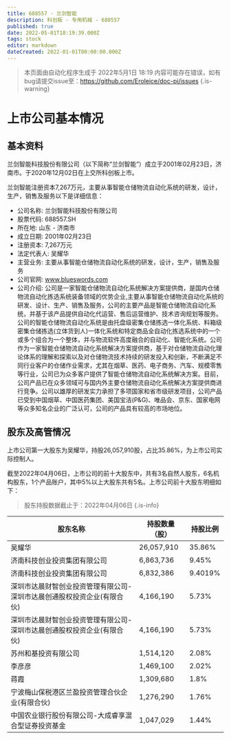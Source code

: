 ```yaml
---
title: 688557 - 兰剑智能
description: 科创板 - 专用机械 - 688557
published: true
date: 2022-05-01T18:19:39.000Z
tags: stock
editor: markdown
dateCreated: 2022-01-01T00:00:00.000Z
---
```


> 本页面由自动化程序生成于 2022年5月1日 18:19
> 内容可能存在错误，如有bug请提交issue至：https://github.com/Eroleice/doc-pi/issues
{.is-warning}

# 上市公司基本情况

## 基本资料

兰剑智能科技股份有限公司（以下简称“兰剑智能”）成立于2001年02月23日，济南市。于2020年12月02日在上交所科创板上市。

兰剑智能注册资本7,267万元，主要从事智能仓储物流自动化系统的研发，设计，生产，销售及服务以下是详细信息：

- 公司名称: 兰剑智能科技股份有限公司
- 股票代码: 688557.SH
- 所在地: 山东 - 济南市
- 成立日期: 2001年02月23日
- 注册资本: 7,267万元
- 法定代表人: 吴耀华
- 主营业务: 主要从事智能仓储物流自动化系统的研发，设计，生产，销售及服务
- 公司官网: www.blueswords.com
- 公司介绍: 公司是一家智能仓储物流自动化系统解决方案提供商，是国内仓储物流自动化拣选系统装备领域的优势企业,主要从事智能仓储物流自动化系统的研发、设计、生产、销售及服务，公司的主要产品是智能仓储物流自动化系统，并基于该产品提供自动化代运营、售后运营维护、技术咨询规划等服务。公司的智能仓储物流自动化系统是由托盘级密集仓储拣选一体化系统、料箱级密集仓储拣选(立体货到人)一体化系统和特定商品全自动化拣选系统中的一个或多个组合为一个整体，并与物流软件高度融合的自动化、智能化系统。公司作为一家智能仓储物流自动化系统解决方案提供商，基于对仓储物流自动化理论体系的理解和探索以及对仓储物流技术持续的研发投入和创新，不断满足不同行业客户的仓储作业需求，尤其在烟草、医药、电子商务、汽车、规模零售等行业，公司已为众多客户提供了智能仓储物流自动化系统解决方案。目前，公司产品已在众多领域可与国内外主要仓储物流自动化系统解决方案提供商进行竞争。公司以雄厚的研发实力承担了多项国家和省市级研发项目，公司产品已受到中国烟草、中国医药集团、美国宝洁(P&G)、唯品会、京东、国家电网等众多知名企业的广泛认可，公司的产品具有较高的市场地位。


## 股东及高管情况

上市公司第一大股东为吴耀华，持股26,057,910股，占比35.86%，为上市公司实际控制人。

截至2022年04月06日，上市公司的前十大股东中，共有3名自然人股东，6名机构股东，1个产品账户，其中5%以上大股东共有5名。上市公司前十大股东明细如下：

> 股东持股数据截止于：2022年04月06日
{.is-info}

| 股东名称 | 持股数量（股） | 持股比例 |
| --- | --- | --- |
| 吴耀华 | 26,057,910 | 35.86% |
| 济南科技创业投资集团有限公司 | 6,863,736 | 9.45% |
| 济南科技创业投资集团有限公司 | 6,832,386 | 9.4019% |
| 深圳市达晨财智创业投资管理有限公司-深圳市达晨创通股权投资企业(有限合伙) | 4,166,190 | 5.73% |
| 深圳市达晨财智创业投资管理有限公司-深圳市达晨创通股权投资企业(有限合伙) | 4,166,190 | 5.73% |
| 苏州和基投资有限公司 | 1,514,120 | 2.08% |
| 李彦彦 | 1,469,100 | 2.02% |
| 蒋霞 | 1,309,680 | 1.8% |
| 宁波梅山保税港区兰盈投资管理合伙企业(有限合伙) | 1,276,290 | 1.76% |
| 中国农业银行股份有限公司-大成睿享混合型证券投资基金 | 1,047,029 | 1.44% |




